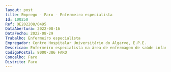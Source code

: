 ```yaml
--- 
layout: post
title: Emprego - Faro - Enfermeiro especialista
Id: 100250
Ref: OE202208/0495
DataAbertura: 2022-08-16
DataFecho: 2022-08-29
Trabalho: Enfermeiro especialista
Empregador: Centro Hospitalar Universitário do Algarve, E.P.E.
Descricao: Enfermeiro especialista na área de enfermagem de saúde infantil e pediátrica.
CodigoPostal: 8000-386 FARO
Concelho: Faro
Distrito: Faro
--- 
```

